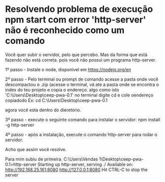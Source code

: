 
# Resolvendo problema de execução npm start com error 'http-server' não é reconhecido como um comando
 
Você quer subir o servidor, pelo que percebo. Mas da forma que está fazendo não está correta. pois você não possui um programa http-server.

1º passo - Instale o node, disponível em https://nodejs.org/en

2º passo - Pelo terminal ou prompt de comando acesse a pasta onde você descompactou o .zip (acesse o terminal, vá ate a pasta onde se encontra o index do teu projeto e copia o endereço. algo como isto 'C:\Users\Desktop\ceep-pwa-0.1' no terminal digite cd e cole oendereço copiadodo Ex: cd C:\Users\Desktop\ceep-pwa-0.1

agora você esta dentro do dieretório.

3º passo - execute o seguinte comando para instalar o servidor: npm install -g http-server

4º passo - após a instalação, execute o comando http-server para rodar o servidor.

Acho que assim você resolve.

Para mim subiu de primeira. C:\Users\Vendas 1\Desktop\ceep-pwa-0.1>http-server Starting up http-server, serving ./ Available on: http://192.168.25.161:8080 http://127.0.0.1:8080 Hit CTRL-C to stop the server